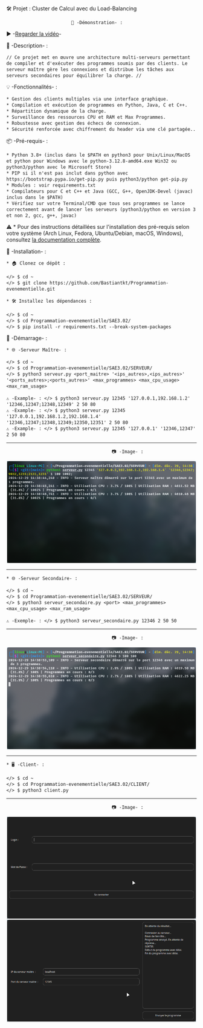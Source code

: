 🛠️ Projet : Cluster de Calcul avec du Load-Balancing

							🎥 -Démonstration- : 
	
 ▶️ -[Regarder la vidéo](https://drive.google.com/file/d/1bKXcfdShKR9zl6xLlGAzUsQhfO8umSdE/preview)-
	

📜 -Description- :

	// Ce projet met en œuvre une architecture multi-serveurs permettant de compiler et d'exécuter des programmes soumis par des clients. Le serveur maître gère les connexions et distribue les tâches aux serveurs secondaires pour équilibrer la charge. //

💡 -Fonctionnalités- :

	* Gestion des clients multiples via une interface graphique.
	* Compilation et exécution de programmes en Python, Java, C et C++.
	* Répartition dynamique de la charge.
	* Surveillance des ressources CPU et RAM et Max Programmes.
	* Robustesse avec gestion des échecs de connexion.
	* Sécurité renforcée avec chiffrement du header via une clé partagée..

📦 -Pré-requis- :

	* Python 3.8+ (inclus dans le $PATH en python3 pour Unix/Linux/MacOS et python pour Windows avec le python-3.12.8-amd64.exe Win32 ou python3/python avec le Microsoft Store)
	* PIP si il n'est pas inclut dans python avec https://bootstrap.pypa.io/get-pip.py puis python3/python get-pip.py
	* Modules : voir requirements.txt
	* Compilateurs pour C et C++ et Java (GCC, G++, OpenJDK-Devel (javac) inclus dans le $PATH)
	* Vérifiez sur votre Terminal/CMD que tous ses programmes se lance correctement avant de lancer les serveurs (python3/python en version 3 et non 2, gcc, g++, javac)

⚠️ * Pour des instructions détaillées sur l'installation des pré-requis selon votre système (Arch Linux, Fedora, Ubuntu/Debian, macOS, Windows), consultez [la documentation complète](INSTALL.md).

🔧 -Installation- :

	* 🏠 Clonez ce dépôt :
	
	</> $ cd ~
	</> $ git clone https://github.com/Bastiantkt/Programmation-evenementielle.git

	* 🛠 Installez les dépendances :
	
	</> $ cd ~
	</> $ cd Programmation-evenementielle/SAE3.02/
	</> $ pip install -r requirements.txt --break-system-packages

🚀 -Démarrage- :

	* 🌐 -Serveur Maître- :
	
	</> $ cd ~
	</> $ cd Programmation-evenementielle/SAE3.02/SERVEUR/
	</> $ python3 serveur.py <port_maitre> '<ips_autres>,<ips_autres>' '<ports_autres>;<ports_autres>' <max_programmes> <max_cpu_usage> <max_ram_usage>

	⚠️ -Example- : </> $ python3 serveur.py 12345 '127.0.0.1,192.168.1.2' '12346,12347;12348,12349' 2 50 80
	⚠️ -Example- : </> $ python3 serveur.py 12345 '127.0.0.1,192.168.1.2,192.168.1.4' '12346,12347;12348,12349;12350,12351' 2 50 80
	⚠️ -Example- : </> $ python3 serveur.py 12345 '127.0.0.1' '12346,12347' 2 50 80

-------------------------------------------------------------------------------------------------------------------------------

					                       📷 -Image- :
<p align="center"> 
<img src="IMAGES/Screenshot2.png" alt="Aperçu de l'application" width="500">
</p>

-------------------------------------------------------------------------------------------------------------------------------	
	
	* 🌐 -Serveur Secondaire- :
	
	</> $ cd ~
	</> $ cd Programmation-evenementielle/SAE3.02/SERVEUR/
	</> $ python3 serveur_secondaire.py <port> <max_programmes> <max_cpu_usage> <max_ram_usage>

	⚠️ -Exemple- : </> $ python3 serveur_secondaire.py 12346 2 50 50
						    
-------------------------------------------------------------------------------------------------------------------------------

					                       📷 -Image- :
<p align="center"> 
<img src="IMAGES/Screenshot3.png" alt="Aperçu de l'application" width="500">
</p>

-------------------------------------------------------------------------------------------------------------------------------	
						    
	* 🖥 -Client- :
	
	</> $ cd ~
	</> $ cd Programmation-evenementielle/SAE3.02/CLIENT/
	</> $ python3 client.py

-------------------------------------------------------------------------------------------------------------------------------
					                       📷 -Image- :
<p align="center">  
  <img src="IMAGES/Screenshot4.png" alt="Image 1" width="500">
  <img src="IMAGES/Screenshot1.png" alt="Image 2" width="500">
</p>



	